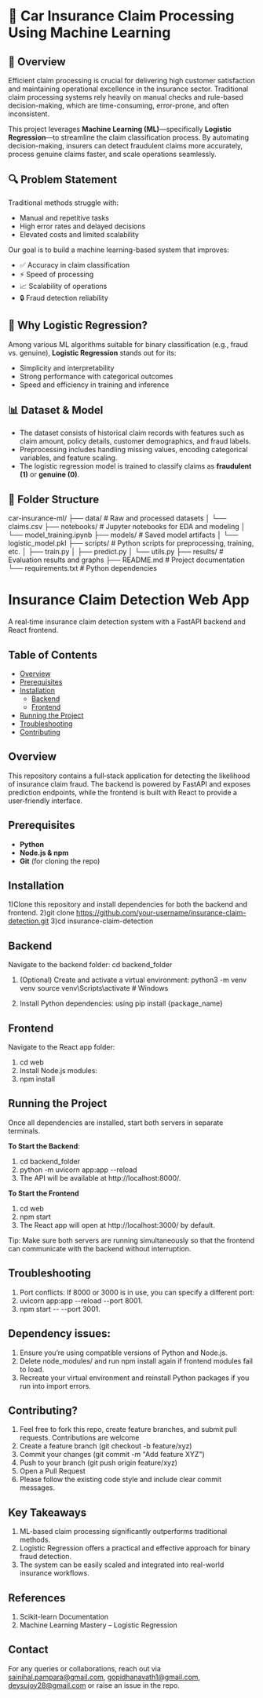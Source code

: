 # 🚗 Car Insurance Claim Processing Using Machine Learning

## 📌 Overview

Efficient claim processing is crucial for delivering high customer satisfaction and maintaining operational excellence in the insurance sector. 
Traditional claim processing systems rely heavily on manual checks and rule-based decision-making, which are time-consuming, error-prone, and often inconsistent.

This project leverages **Machine Learning (ML)**—specifically **Logistic Regression**—to streamline the claim classification process. 
By automating decision-making, insurers can detect fraudulent claims more accurately, process genuine claims faster, and scale operations seamlessly.

## 🔍 Problem Statement

Traditional methods struggle with:
- Manual and repetitive tasks
- High error rates and delayed decisions
- Elevated costs and limited scalability

Our goal is to build a machine learning-based system that improves:
- ✅ Accuracy in claim classification
- ⚡ Speed of processing
- 📈 Scalability of operations
- 🔒 Fraud detection reliability

## 🧠 Why Logistic Regression?

Among various ML algorithms suitable for binary classification (e.g., fraud vs. genuine), **Logistic Regression** stands out for its:
- Simplicity and interpretability
- Strong performance with categorical outcomes
- Speed and efficiency in training and inference


## 📊 Dataset & Model

- The dataset consists of historical claim records with features such as claim amount, policy details, customer demographics, and fraud labels.
- Preprocessing includes handling missing values, encoding categorical variables, and feature scaling.
- The logistic regression model is trained to classify claims as **fraudulent (1)** or **genuine (0)**.


## 📁 Folder Structure

car-insurance-ml/
├── data/ # Raw and processed datasets
│ └── claims.csv
├── notebooks/ # Jupyter notebooks for EDA and modeling
│ └── model_training.ipynb
├── models/ # Saved model artifacts
│ └── logistic_model.pkl
├── scripts/ # Python scripts for preprocessing, training, etc.
│ ├── train.py
│ ├── predict.py
│ └── utils.py
├── results/ # Evaluation results and graphs
├── README.md # Project documentation
└── requirements.txt # Python dependencies


# Insurance Claim Detection Web App

A real‐time insurance claim detection system with a FastAPI backend and React frontend.

## Table of Contents

- [Overview](#overview)  
- [Prerequisites](#prerequisites)  
- [Installation](#installation)  
  - [Backend](#backend)  
  - [Frontend](#frontend)  
- [Running the Project](#running-the-project)  
- [Troubleshooting](#troubleshooting)  
- [Contributing](#contributing)  

## Overview
This repository contains a full‐stack application for detecting the likelihood of insurance claim fraud. The backend is powered by FastAPI and exposes prediction endpoints, while the frontend is built with React to provide a user‐friendly interface.

## Prerequisites
- **Python**
- **Node.js & npm**  
- **Git** (for cloning the repo)  

## Installation
1)Clone this repository and install dependencies for both the backend and frontend.
2)git clone https://github.com/your-username/insurance-claim-detection.git
3)cd insurance-claim-detection

## Backend
Navigate to the backend folder:
cd backend_folder

1) (Optional) Create and activate a virtual environment:
python3 -m venv venv
source venv\Scripts\activate        # Windows

2) Install Python dependencies:
using pip install {package_name}

## Frontend
 Navigate to the React app folder:
1) cd web
2) Install Node.js modules:
3) npm install

## Running the Project
Once all dependencies are installed, start both servers in separate terminals.

**To Start the Backend**:
 1) cd backend_folder
 2) python -m uvicorn app:app --reload
 3) The API will be available at http://localhost:8000/.

**To Start the Frontend**
 1) cd web
 2) npm start
 3) The React app will open at http://localhost:3000/ by default.

Tip: Make sure both servers are running simultaneously so that the frontend can communicate with the backend without interruption.

## Troubleshooting
1) Port conflicts: If 8000 or 3000 is in use, you can specify a different port:
2) uvicorn app:app --reload --port 8001.
3) npm start -- --port 3001.

## Dependency issues:
1) Ensure you’re using compatible versions of Python and Node.js.
2) Delete node_modules/ and run npm install again if frontend modules fail to load.
3) Recreate your virtual environment and reinstall Python packages if you run into import errors.

## **Contributing?**
1) Feel free to fork this repo, create feature branches, and submit pull requests. Contributions are welcome
2) Create a feature branch (git checkout -b feature/xyz)
3) Commit your changes (git commit -m "Add feature XYZ")
4) Push to your branch (git push origin feature/xyz)
5) Open a Pull Request
6) Please follow the existing code style and include clear commit messages.

## **Key Takeaways**
1) ML-based claim processing significantly outperforms traditional methods.
2) Logistic Regression offers a practical and effective approach for binary fraud detection.
3) The system can be easily scaled and integrated into real-world insurance workflows.

## **References**
1) Scikit-learn Documentation
2) Machine Learning Mastery – Logistic Regression

## **Contact**
For any queries or collaborations, reach out via sainihal.pampara@gmail.com, gopidhanavath1@gmail.com, deysujoy28@gmail.com or raise an issue in the repo.


